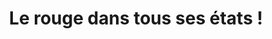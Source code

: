 ---
  template: 0
  type: "11"
  titre: "Le rouge dans tous ses états !"
  titreMEA: "Le rouge dans tous ses états !"
  surTitre: "Des idées en images"
  tempsLecture: "2 min"
  libelleType: "Inspiration"
  url: "/c/magazine/inspirations-tendances/le-rouge-dans-tous-ses-etats"
  thematiques: "Déco"
  piecesHabitation: "Chambre,Cuisine,Salle de bain,Extérieur,Entrée"
  produits: "Meuble de cuisine,Meuble de salle de bain,Porte,Fenêtre"
  sujets: ""
  tags: ""
  visuelMea: 
    url: "/img/contrib/2c795fc4bb200598/grid_moodbard.jpg"
    alt: "grid_moodboard_1"
  visuelDesktop: 
    url: "/img/contrib/2c795fc4bb20085c/desktop_moodboard_v3.jpg"
    alt: "desktop_moodboard_v3"
  visuelMobile: 
    url: "/img/contrib/2c795fc4bb2005a1/mobile_moodboard.jpg"
    alt: "mobile_moodboard_1"
  title: "Le rouge dans tous ses états !"
  permalink: "articles//c/magazine/inspirations-tendances/le-rouge-dans-tous-ses-etats"
  layout: "post"
  lang: "fr-fr"
---